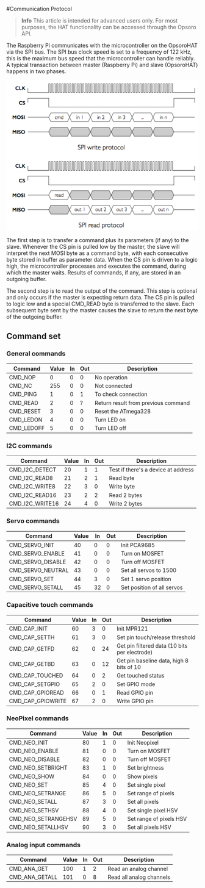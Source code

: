 #Communication Protocol

> **Info** This article is intended for advanced users only.
> For most purposes, the HAT functionality can be accessed through the Opsoro API.

The Raspberry Pi communicates with the microcontroller on the OpsoroHAT via the
SPI bus. The SPI bus clock speed is set to a frequency of 122 kHz, this is the
maximum bus speed that the microcontroller can handle reliably. A typical
transaction between master (Raspberry Pi) and slave (OpsoroHAT) happens in two
phases.

![](/images/opsoro-hat/spi-protocol.png)

The first step is to transfer a command plus its parameters (if any) to the
slave. Whenever the CS pin is pulled low by the master, the slave will interpret
the next MOSI byte as a command byte, with each consecutive byte stored in
buffer as parameter data. When the CS pin is driven to a logic high, the
microcontroller processes and executes the command, during which the master
waits. Results of commands, if any, are stored in an outgoing buffer.

The second step is to read the output of the command. This step is optional and
only occurs if the master is expecting return data. The CS pin is pulled to
logic low and a special CMD_READ byte is transferred to the slave. Each
subsequent byte sent by the master causes the slave to return the next byte of
the outgoing buffer.

## Command set

### General commands

| Command            | Value | In | Out | Description                                      |
|--------------------|-------|----|-----|--------------------------------------------------|
| CMD_NOP            | 0     | 0  | 0   | No operation                                     |
| CMD_NC             | 255   | 0  | 0   | Not connected                                    |
| CMD_PING           | 1     | 0  | 1   | To check connection                              |
| CMD_READ           | 2     | 0  | ?   | Return result from previous command              |
| CMD_RESET          | 3     | 0  | 0   | Reset the ATmega328                              |
| CMD_LEDON          | 4     | 0  | 0   | Turn LED on                                      |
| CMD_LEDOFF         | 5     | 0  | 0   | Turn LED off                                     |

### I2C commands

| Command            | Value | In | Out | Description                                      |
|--------------------|-------|----|-----|--------------------------------------------------|
| CMD_I2C_DETECT     | 20    | 1  | 1   | Test if there's a device at address              |
| CMD_I2C_READ8      | 21    | 2  | 1   | Read byte                                        |
| CMD_I2C_WRITE8     | 22    | 3  | 0   | Write byte                                       |
| CMD_I2C_READ16     | 23    | 2  | 2   | Read 2 bytes                                     |
| CMD_I2C_WRITE16    | 24    | 4  | 0   | Write 2 bytes                                    |

### Servo commands

| Command            | Value | In | Out | Description                                      |
|--------------------|-------|----|-----|--------------------------------------------------|
| CMD_SERVO_INIT     | 40    | 0  | 0   | Init PCA9685                                     |
| CMD_SERVO_ENABLE   | 41    | 0  | 0   | Turn on MOSFET                                   |
| CMD_SERVO_DISABLE  | 42    | 0  | 0   | Turn off MOSFET                                  |
| CMD_SERVO_NEUTRAL  | 43    | 0  | 0   | Set all servos to 1500                           |
| CMD_SERVO_SET      | 44    | 3  | 0   | Set 1 servo position                             |
| CMD_SERVO_SETALL   | 45    | 32 | 0   | Set  position of all servos                      |

### Capacitive touch commands

| Command            | Value | In | Out | Description                                      |
|--------------------|-------|----|-----|--------------------------------------------------|
| CMD_CAP_INIT       | 60    | 3  | 0   | Init MPR121                                      |
| CMD_CAP_SETTH      | 61    | 3  | 0   | Set pin touch/release threshold                  |
| CMD_CAP_GETFD      | 62    | 0  | 24  | Get pin filtered data (10 bits per electrode)    |
| CMD_CAP_GETBD      | 63    | 0  | 12  | Get pin baseline data, high 8 bits of 10         |
| CMD_CAP_TOUCHED    | 64    | 0  | 2   | Get touched status                               |
| CMD_CAP_SETGPIO    | 65    | 2  | 0   | Set GPIO mode                                    |
| CMD_CAP_GPIOREAD   | 66    | 0  | 1   | Read GPIO pin                                    |
| CMD_CAP_GPIOWRITE  | 67    | 2  | 0   | Write GPIO pin                                   |

### NeoPixel commands

| Command            | Value | In | Out | Description                                      |
|--------------------|-------|----|-----|--------------------------------------------------|
| CMD_NEO_INIT       | 80    | 1  | 0   | Init Neopixel                                    |
| CMD_NEO_ENABLE     | 81    | 0  | 0   | Turn on MOSFET                                   |
| CMD_NEO_DISABLE    | 82    | 0  | 0   | Turn off MOSFET                                  |
| CMD_NEO_SETBRIGHT  | 83    | 1  | 0   | Set brightness                                   |
| CMD_NEO_SHOW       | 84    | 0  | 0   | Show pixels                                      |
| CMD_NEO_SET        | 85    | 4  | 0   | Set single pixel                                 |
| CMD_NEO_SETRANGE   | 86    | 5  | 0   | Set range of pixels                              |
| CMD_NEO_SETALL     | 87    | 3  | 0   | Set all pixels                                   |
| CMD_NEO_SETHSV     | 88    | 4  | 0   | Set single pixel HSV                             |
| CMD_NEO_SETRANGEHSV| 89    | 5  | 0   | Set range of pixels HSV                          |
| CMD_NEO_SETALLHSV  | 90    | 3  | 0   | Set all pixels HSV                               |

### Analog input commands

| Command            | Value | In | Out | Description                                      |
|--------------------|-------|----|-----|--------------------------------------------------|
| CMD_ANA_GET        | 100   | 1  | 2   | Read an analog channel                           |
| CMD_ANA_GETALL     | 101   | 0  | 8   | Read all analog channels                         |
